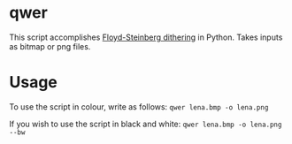 # qwer

This script accomplishes [Floyd-Steinberg dithering](https://en.wikipedia.org/wiki/Floyd%E2%80%93Steinberg_dithering) in Python. Takes inputs as bitmap or png files. 

# Usage

To use the script in colour, write as follows: ``qwer lena.bmp -o lena.png``

If you wish to use the script in black and white: ``qwer lena.bmp -o lena.png --bw``
